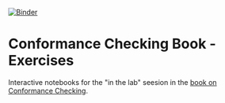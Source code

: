 [![Binder](https://mybinder.org/badge_logo.svg)](https://mybinder.org/v2/gh/conformancechecker/book/master?urlpath=lab/tree/notebooks/06_Processes_In_Action_Event_Data.ipynb)

# Conformance Checking Book - Exercises
Interactive notebooks for the "in the lab" seesion in the [book on Conformance Checking](http://www.conformancechecking.com/cc_book/).
